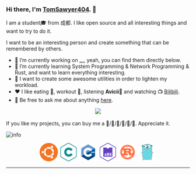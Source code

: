 ### Hi there, I'm [TomSawyer404](https://www.yuque.com/tomsawyer404). 👋

I am a student🎓 from 成都. I like open source and all interesting things and want to try to do it.

I want to be an interesting person and create something that can be remembered by others.

- 🔭 I’m currently working on [...](https://github.com/TomSawyer404), yeah, you can find them directly below.
- 🌱 I’m currently learning System Programming &amp; Network Programming &amp; Rust, and want to learn everything interesting.
- 🤔 I want to create some awesome utilities in order to lighten my workload.
- ❤️ I like eating 🍉, workout 🥋,  listening **Avicii**🎵 and watching 📺 [Bilibili](https://www.bilibili.com/).
- 💬 Be free to ask me about anything [here](TomSawyer404@outlook.com).

<div align="center">
<img src="https://th.bing.com/th/id/Rcc05d0b8bba959188bfa8cd7ca99a49c?rik=TXNwQDvLMfPVKA&riu=http%3a%2f%2fwx3.sinaimg.cn%2flarge%2f415f82b9ly1frlf686h8gj205i048glp.jpg&ehk=9cdAU6AefPX7CdOdObswkD8vwM9%2f27UwpQMcsdk20So%3d&risl=&pid=ImgRaw" />
</div>

If you like my projects, you can buy me a 🍉/🍔/🍟/🍦/🥤/🍰. Appreciate it.

![info](https://github-readme-stats.vercel.app/api?username=tomsawyer404&show_icons=true&count_private=true&hide=prs&theme=dark)

<div align="center">
	<span>
		<img src="assets/ubuntu.svg" width = "50">
		<img src="assets/c.svg" width = "50">
		<img src="assets/cpp.svg" width = "50">
		<img src="assets/assembly.svg" width = "50">
  		<img src="assets/rust.svg" width = "50">
  		<img src="assets/golang.svg" width = "50">
		</span>
</div>

---